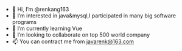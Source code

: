 - 👋 Hi, I’m @renkang163
- 👀 I’m interested in java&mysql,I participated in many big software programs
- 🌱 I’m currently learning Vue
- 💞️ I’m looking to collaborate on top 500 world company
- 📫 You can contract me from javarenk@163.com

<!---
renkang163/renkang163 is a ✨ special ✨ repository because its `README.md` (this file) appears on your GitHub profile.
You can click the Preview link to take a look at your changes.
--->
